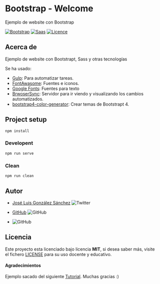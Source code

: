 # Bootstrap - Welcome
Ejemplo de website con Bootstrap

[![Bootstrap](https://img.shields.io/badge/Bootstrap-%20Ready-blue)](https://getbootstrap.com/)
[![Saas](https://img.shields.io/badge/Sass-%20Ready-ff69b4)](https://sass-lang.com/)
[![Licence](https://img.shields.io/github/license/joseluisgs/NodeMonRest)](https://github.com/joseluisgs/NodeMonRest/blob/master/LICENSE)

## Acerca de
Ejemplo de website con Bootstrapt, Sass y otras tecnologías

Se ha usado:
* [Gulp](https://gulpjs.com/): Para automatizar tareas.
* [FontAwasome](https://fontawesome.com/v4.7.0/icons/): Fuentes e iconos.
* [Google Fonts](https://fonts.google.com/): Fuentes para texto
* [BrwoserSync](https://www.browsersync.io/): Servidor para ir viendo y visualizando los cambios automatizados.
* [bootstrap4-color-generator](https://lingtalfi.com/bootstrap4-color-generator): Crear temas de Bootstrapt 4.


## Project setup
```
npm install
```

### Developent
```
npm run serve
```

### Clean
```
npm run clean
```

## Autor
* [José Luis González Sánchez](https://twitter.com/joseluisgonsan) ![Twitter](https://img.shields.io/twitter/follow/joseluisgonsan?style=social)


* [GitHub](https://github.com/joseluisgs) ![GitHub](https://img.shields.io/github/followers/joseluisgs?style=social)

* ![GitHub](https://img.shields.io/github/last-commit/joseluisgs/bootstrap-welcome)

## Licencia
Este proyecto esta licenciado bajo licencia __MIT__, si desea saber más, visite el fichero [LICENSE](https://github.com/joseluisgs/notas-back-nem/blob/master/LICENSE) para su uso docente y educativo.

#### Agradecimientos
Ejemplo sacado del siguiente [Tutorial](https://www.youtube.com/playlist?list=PLLoRV6QeDz4BFTNm6lZtNCGds9d0GVdGz). Muchas gracias :)
